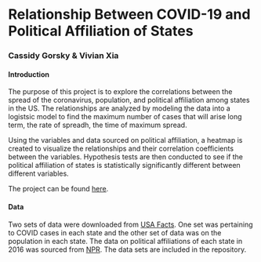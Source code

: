 # Relationship Between COVID-19 and Political Affiliation of States
### Cassidy Gorsky & Vivian Xia

#### Introduction
The purpose of this project is to explore the correlations 
between the spread of the coronavirus, population, and political affiliation among states in the US. The relationships 
are analyzed by modeling the data into a logistsic model to find the maximum number of cases that will arise long term,
the rate of spreadh, the time of maximum spread.

Using the variables and data sourced on political affiliation, a heatmap is created to visualize the 
relationships and their correlation coefficients between the variables. Hypothesis tests are then conducted
to see if the political affiliation of states is statistically significantly different between different variables.

The project can be found [here](https://deepnote.com/publish/04a5033c-8d00-4670-9979-6fd82d7af9d6).

#### Data
Two sets of data were downloaded from [USA Facts](https://usafacts.org/visualizations/coronavirus-covid-19-spread-map/).
One set was pertaining to COVID cases in each state and the other set of data was on the population in each state. 
The data on political affiliations of each state in 2016 was sourced from 
[NPR](https://www.npr.org/2016/11/08/500927768/2016-presidential-election-results-for-each-state).
The data sets are included in the repository.
